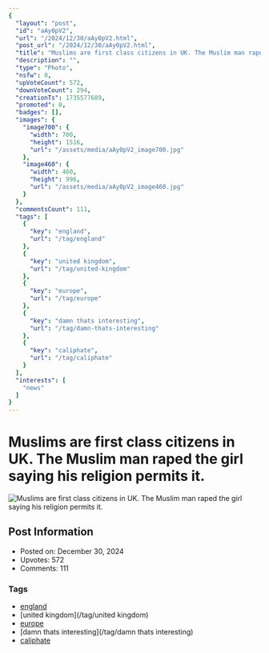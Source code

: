 ```yaml
---
{
  "layout": "post",
  "id": "aAy0pV2",
  "url": "/2024/12/30/aAy0pV2.html",
  "post_url": "/2024/12/30/aAy0pV2.html",
  "title": "Muslims are first class citizens in UK. The Muslim man raped the girl saying his religion permits it.",
  "description": "",
  "type": "Photo",
  "nsfw": 0,
  "upVoteCount": 572,
  "downVoteCount": 294,
  "creationTs": 1735577689,
  "promoted": 0,
  "badges": [],
  "images": {
    "image700": {
      "width": 700,
      "height": 1516,
      "url": "/assets/media/aAy0pV2_image700.jpg"
    },
    "image460": {
      "width": 460,
      "height": 996,
      "url": "/assets/media/aAy0pV2_image460.jpg"
    }
  },
  "commentsCount": 111,
  "tags": [
    {
      "key": "england",
      "url": "/tag/england"
    },
    {
      "key": "united kingdom",
      "url": "/tag/united-kingdom"
    },
    {
      "key": "europe",
      "url": "/tag/europe"
    },
    {
      "key": "damn thats interesting",
      "url": "/tag/damn-thats-interesting"
    },
    {
      "key": "caliphate",
      "url": "/tag/caliphate"
    }
  ],
  "interests": [
    "news"
  ]
}
---
```


# Muslims are first class citizens in UK. The Muslim man raped the girl saying his religion permits it.

![Muslims are first class citizens in UK. The Muslim man raped the girl saying his religion permits it.](/assets/media/aAy0pV2_image700.jpg)

## Post Information

- Posted on: December 30, 2024
- Upvotes: 572
- Comments: 111

### Tags

- [england](/tag/england)
- [united kingdom](/tag/united kingdom)
- [europe](/tag/europe)
- [damn thats interesting](/tag/damn thats interesting)
- [caliphate](/tag/caliphate)
